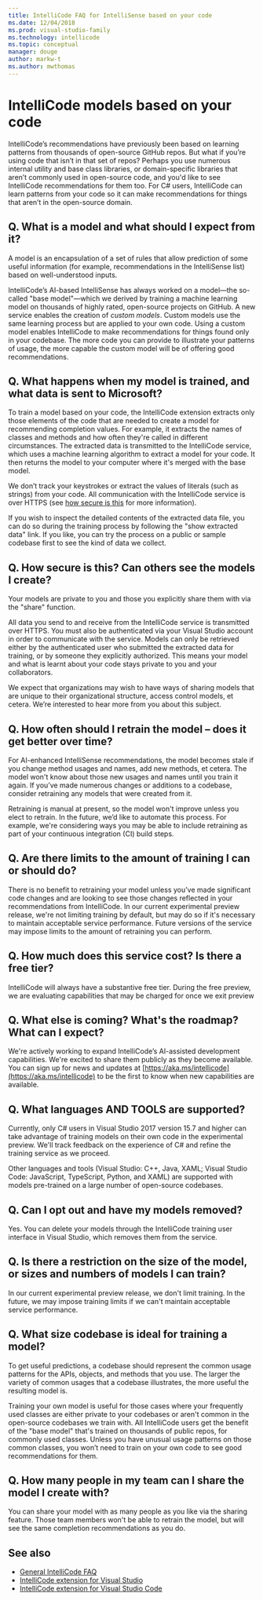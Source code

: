 ```yaml
---
title: IntelliCode FAQ for IntelliSense based on your code
ms.date: 12/04/2018
ms.prod: visual-studio-family
ms.technology: intellicode
ms.topic: conceptual
manager: douge
author: markw-t
ms.author: mwthomas
---
```

# IntelliCode models based on your code

IntelliCode’s recommendations have previously been based on learning patterns from thousands of open-source GitHub repos. But what if you’re using code that isn’t in that set of repos? Perhaps you use numerous internal utility and base class libraries, or domain-specific libraries that aren’t commonly used in open-source code, and you'd like to see IntelliCode recommendations for them too. For C# users, IntelliCode can learn patterns from your code so it can make recommendations for things that aren’t in the open-source domain.

## Q. What is a model and what should I expect from it?

A model is an encapsulation of a set of rules that allow prediction of some useful information (for example, recommendations in the IntelliSense list) based on well-understood inputs.

IntelliCode’s AI-based IntelliSense has always worked on a model&mdash;the so-called "base model"&mdash;which we derived by training a machine learning model on thousands of highly rated, open-source projects on GitHub. A new service enables the creation of *custom models*. Custom models use the same learning process but are applied to your own code. Using a custom model enables IntelliCode to make recommendations for things found only in your codebase. The more code you can provide to illustrate your patterns of usage, the more capable the custom model will be of offering good recommendations.

## Q. What happens when my model is trained, and what data is sent to Microsoft?

To train a model based on your code, the IntelliCode extension extracts only those elements of the code that are needed to create a model for recommending completion values. For example, it extracts the names of classes and methods and how often they're called in different circumstances. The extracted data is transmitted to the IntelliCode service, which uses a machine learning algorithm to extract a model for your code. It then returns the model to your computer where it's merged with the base model.

We don’t track your keystrokes or extract the values of literals (such as strings) from your code. All communication with the IntelliCode service is over HTTPS (see [how secure is this]() for more information).

If you wish to inspect the detailed contents of the extracted data file, you can do so during the training process by following the "show extracted data" link. If you like, you can try the process on a public or sample codebase first to see the kind of data we collect.

## Q. How secure is this? Can others see the models I create?

Your models are private to you and those you explicitly share them with via the "share" function.

All data you send to and receive from the IntelliCode service is transmitted over HTTPS. You must also be authenticated via your Visual Studio account in order to communicate with the service. Models can only be retrieved either by the authenticated user who submitted the extracted data for training, or by someone they explicitly authorized. This means your model and what is learnt about your code stays private to you and your collaborators.

We expect that organizations may wish to have ways of sharing models that are unique to their organizational structure, access control models, et cetera. We’re interested to hear more from you about this subject.

## Q. How often should I retrain the model – does it get better over time?

For AI-enhanced IntelliSense recommendations, the model becomes stale if you change method usages and names, add new methods, et cetera. The model won't know about those new usages and names until you train it again. If you’ve made numerous changes or additions to a codebase, consider retraining any models that were created from it.

Retraining is manual at present, so the model won't improve unless you elect to retrain. In the future, we’d like to automate this process. For example, we're considering ways you may be able to include retraining as part of your continuous integration (CI) build steps.

## Q. Are there limits to the amount of training I can or should do?

There is no benefit to retraining your model unless you’ve made significant code changes and are looking to see those changes reflected in your recommendations from IntelliCode.
In our current experimental preview release, we're not limiting training by default, but may do so if it's necessary to maintain acceptable service performance. Future versions of the service may impose limits to the amount of retraining you can perform.

## Q. How much does this service cost? Is there a free tier?

IntelliCode will always have a substantive free tier. During the free preview, we are evaluating capabilities that may be charged for once we exit preview

## Q. What else is coming? What's the roadmap? What can I expect?

We're actively working to expand IntelliCode’s AI-assisted development capabilities. We're excited to share them publicly as they become available. You can sign up for news and updates at [https://aka.ms/intellicode](https://aka.ms/intellicode) to be the first to know when new capabilities are available.

## Q. What languages AND TOOLS are supported?

Currently, only C# users in Visual Studio 2017 version 15.7 and higher can take advantage of training models on their own code in the experimental preview. We'll track feedback on the experience of C# and refine the training service as we proceed.

Other languages and tools (Visual Studio: C++, Java, XAML; Visual Studio Code: JavaScript, TypeScript, Python, and XAML) are supported with models pre-trained on a large number of open-source codebases.

## Q. Can I opt out and have my models removed?

Yes. You can delete your models through the IntelliCode training user interface in Visual Studio, which removes them from the service.

## Q. Is there a restriction on the size of the model, or sizes and numbers of models I can train?

In our current experimental preview release, we don't limit training. In the future, we may impose training limits if we can't maintain acceptable service performance.

## Q. What size codebase is ideal for training a model?

To get useful predictions, a codebase should represent the common usage patterns for the APIs, objects, and methods that you use. The larger the variety of common usages that a codebase illustrates, the more useful the resulting model is.

Training your own model is useful for those cases where your frequently used classes are either private to your codebases or aren't common in the open-source codebases we train with. All IntelliCode users get the benefit of the "base model" that's trained on thousands of public repos, for commonly used classes. Unless you have unusual usage patterns on those common classes, you won’t need to train on your own code to see good recommendations for them.

## Q. How many people in my team can I share the model I create with?

You can share your model with as many people as you like via the sharing feature. Those team members won't be able to retrain the model, but will see the same completion recommendations as you do.

## See also

- [General IntelliCode FAQ](faq.md)
- [IntelliCode extension for Visual Studio](intellicode-visual-studio.md)
- [IntelliCode extension for Visual Studio Code](intellicode-visual-studio-code.md)
